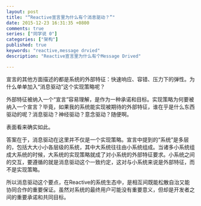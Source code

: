 ```yaml
---
layout: post
title: "“Reactive宣言里为什么有个消息驱动？”"
date: 2015-12-23 16:31:35 +0800
comments: true
series: ["同学说 0"]
categories: ["架构"]
published: true
keywords: "reactive,message drvied"
description: "Reactive宣言里为什么有个Message Drived"

---
```




宣言的其他方面描述的都是系统的外部特征：快速响应、容错、压力下的弹性。为什么单单加入“消息驱动”这个实现策略呢？


<!--more-->

外部特征被纳入一个“宣言”容易理解，是作为一种承诺和目标。实现策略为何要被纳入一个宣言？毕竟，如果我的系统能实现被期待的外部特征，谁在乎是什么东西驱动的呢？消息驱动？神经驱动？意念驱动？随便啊。

表面看来确实如此。

答案在于，消息驱动在这里并不仅是一个实现策略。宣言中提到的“系统”是多层的，包括大大小小各层级的系统，其中大系统往往由小系统组成。当诸多小系统组成大系统的时候，大系统的实现策略就成了对小系统的外部特征要求。小系统之间的交互，要遵循的就是消息驱动这个一致约定，这对与小系统来说是外部特征，而不是实现策略。

所以消息驱动这个要点，在Reactive的系统生态中，是相互间既能松散自治又能协同合作的重要保证。虽然对系统的最终用户可能没有重要意义，但却是开发者之间的重要承诺和共同目标。


